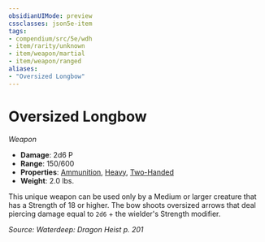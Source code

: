 ```yaml
---
obsidianUIMode: preview
cssclasses: json5e-item
tags:
- compendium/src/5e/wdh
- item/rarity/unknown
- item/weapon/martial
- item/weapon/ranged
aliases: 
- "Oversized Longbow"
---
```

# Oversized Longbow
*Weapon*  

- **Damage**: 2d6 P
- **Range**: 150/600
- **Properties**: [Ammunition](Mechanics/Rules/item-properties.md#Ammunition), [Heavy](Mechanics/Rules/item-properties.md#Heavy), [Two-Handed](Mechanics/Rules/item-properties.md#Two-Handed)
- **Weight**: 2.0 lbs.

This unique weapon can be used only by a Medium or larger creature that has a Strength of 18 or higher. The bow shoots oversized arrows that deal piercing damage equal to `2d6` + the wielder's Strength modifier.

*Source: Waterdeep: Dragon Heist p. 201*